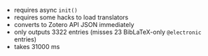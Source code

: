   - requires async `init()`
  - requires some hacks to load translators
  - converts to Zotero API JSON immediately
  - only outputs 3322 entries (misses 23 BibLaTeX-only `@electronic` entries)
  - takes 31000 ms
